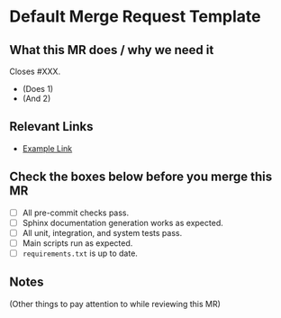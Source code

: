 # Default Merge Request Template

## What this MR does / why we need it

Closes #XXX.

- (Does 1)
- (And 2)

## Relevant Links

- [Example Link](https://www.youtube.com/watch?v=dQw4w9WgXcQ)

## Check the boxes below before you merge this MR

- [ ] All pre-commit checks pass.
- [ ] Sphinx documentation generation works as expected.
- [ ] All unit, integration, and system tests pass.
- [ ] Main scripts run as expected.
- [ ] `requirements.txt` is up to date.

## Notes

(Other things to pay attention to while reviewing this MR)
